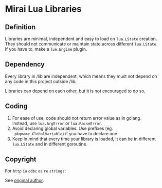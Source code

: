 # Mirai Lua Libraries

## Definition
Libraries are minimal, independent and easy to load on ```lua.LState``` creation. They should not communicate or maintain state across different ```lua.LState```. If you have to, make a ```lue.Engine``` plugin.

## Dependency
Every library in /lib are independent, which means they must not depend on any code in this project outside /lib.

Libraries can depend on each other, but it is not encouraged to do so.

## Coding
1. For ease of use, code should not return error value as in golang. Instead, use ```lua.ArgError``` or ```lua.RaiseError```.
2. Avoid declaring global variables. Use prefixes (eg. ```_pkgname_GlobalVariable```) if you have to declare one.
3. Keep in mind that every time your library is loaded, it can be in different ```lua.LState``` and in different goroutine.

## Copyright
For `http` `io` `odbc` `os` `re` `strings`:

See [original author](https://github.com/vadv/gopher-lua-libs).